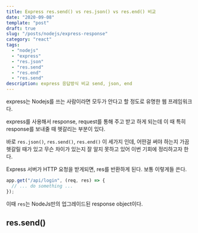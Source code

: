 ```yaml
---
title: Express res.send() vs res.json() vs res.end() 비교
date: "2020-09-08"
template: "post"
draft: true
slug: "/posts/nodejs/express-response"
category: "react"
tags:
  - "nodejs"
  - "express"
  - "res.json"
  - "res.send"
  - "res.end"
  - "res.send"
description: express 응답방식 비교 send, json, end
---
```


express는 Nodejs를 쓰는 사람이라면 모두가 안다고 할 정도로 유명한 웹 프레임워크다.

express를 사용해서 response, request를 통해 주고 받고 하게 되는데 이 때 특히 response를 보내줄 때 헷갈리는 부분이 있다.

바로 `res.json()`, `res.send()`, `res.end()` 이 세가지 인데, 어떤걸 써야 하는지 가끔 헷갈릴 때가 있고 무슨 차이가 있는지 잘 알지 못하고 있어 이번 기회에 정리하고자 한다.

Express 서버가 HTTP 요청을 받게되면, res를 반환하게 된다. 보통 이렇게들 쓴다.

```js
app.get("/api/login", (req, res) => {
  // ... do something ...
});
```

이때 `res`는 NodeJs만의 업그레이드된 response object이다.

## res.send()
